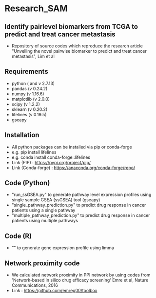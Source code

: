 # Research_SAM


## Identify pairlevel biomarkers from TCGA to predict and treat cancer metastasis
+ Repository of source codes which reproduce the research article "Unveiling the novel pairwise biomarker to predict and treat cancer metastasis", Lim et al


## Requirements
+ python ( and v 2.7.13)
+ pandas (v 0.24.2)
+ numpy (v 1.16.6)
+ matplotlib (v 2.0.0)
+ scipy (v 1.2.2)
+ sklearn (v 0.20.2)
+ lifelines (v 0.19.5)
+ gseapy


## Installation
+ All python packages can be installed via pip or conda-forge
+ e.g. pip install lifelines
+ e.g. conda install conda-forge::lifelines
+ Link (PIP) : https://pypi.org/project/pip/
+ Link (Conda-forge) : https://anaconda.org/conda-forge/repo/


## Code (Python)
+ "run_ssGSEA.py" to generate pathway level expression profiles using single sample GSEA (ssGSEA) tool (gseapy)
+ "single_pathway_prediction.py" to predict drug response in cancer patients using a single pathway
+ "multiple_pathway_prediction.py" to predict drug response in cancer patients using multiple pathways

## Code (R)
+ "" to generate gene expression profile using limma


## Network proximity code
+ We calculated network proximity in PPI network by using codes from 'Network-based in silico drug efficacy screening' Emre et al, Nature Communications, 2016
+ Link : https://github.com/emreg00/toolbox

